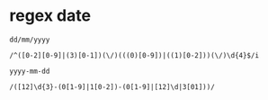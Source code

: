# regex date

`dd/mm/yyyy`

```
/^([0-2][0-9]|(3)[0-1])(\/)(((0)[0-9])|((1)[0-2]))(\/)\d{4}$/i
```

`yyyy-mm-dd`

```
/([12]\d{3}-(0[1-9]|1[0-2])-(0[1-9]|[12]\d|3[01]))/
```
